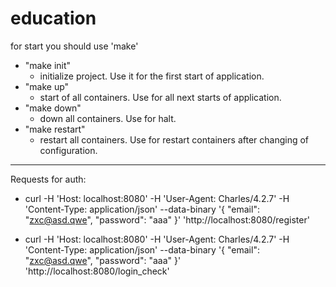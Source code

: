 # education

for start you should use 'make'

* "make init"
    * initialize project. Use it for the first start of application.
* "make up"
    * start of all containers. Use for all next starts of application.
* "make down"
    * down all containers. Use for halt.
* "make restart"
    * restart all containers. Use for restart containers after changing of configuration.

_____________

Requests for auth:
* curl -H 'Host: localhost:8080' -H 'User-Agent: Charles/4.2.7' -H 'Content-Type: application/json' --data-binary '{
 "email": "zxc@asd.qwe",
  "password": "aaa"
}' 'http://localhost:8080/register'

* curl -H 'Host: localhost:8080' -H 'User-Agent: Charles/4.2.7' -H 'Content-Type: application/json' --data-binary '{
 "email": "zxc@asd.qwe",
 "password": "aaa"
}' 'http://localhost:8080/login_check'